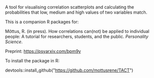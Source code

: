 A tool for visualising correlation scatterplots and calculating the probabilities that low, medium and high values of two variables match.

This is a companion R packages for:

Mõttus, R. (in press). How correlations can(not) be applied to individual people: A tutorial for researchers, students, and the public. *Personality Science*.

Preprint: https://psyarxiv.com/bpm9y


To install the package in R:

devtools::install_github("https://github.com/mottusrene/TACT")
